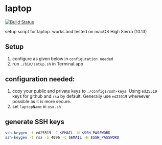 # laptop

[![Build Status](https://travis-ci.org/deepak/laptop.svg?branch=master)](https://travis-ci.org/deepak/laptop)

setup script for laptop. works and tested on macOS High Sierra (10.13)

## Setup

1. configure as given below in `configuration needed`
2. run `./bin/setup.sh` in Terminal.app

## configuration needed:

1. copy your public and private keys to `./configs/ssh-keys`. Using `ed25519` keys for github and `rsa` by default. Generally use `ed25519` whereever possible as it is more secure.
2. set `laptopName` in `osx.sh`

## generate SSH keys

```bash
ssh-keygen -t ed25519 -C $EMAIL -N $SSH_PASSWORD
ssh-keygen -t rsa -b 4096 -C $EMAIL -N $SSH_PASSWORD
```
